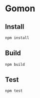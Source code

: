# Gomon

## Install

```bash
npm install
```

## Build

```bash
npm build
```

## Test

```bash
npm test
```
